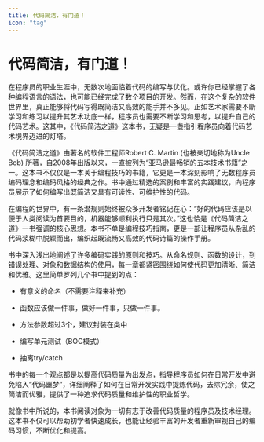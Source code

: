 ```yaml
---
title: 代码简洁，有门道！
icon: "tag"
---
```

# 代码简洁，有门道！


在程序员的职业生涯中，无数次地面临着代码的编写与优化。或许你已经掌握了各种编程语言的语法，也可能已经完成了数个项目的开发。然而，在这个复杂的软件世界里，真正能够将代码写得既简洁又高效的能手并不多见。正如艺术家需要不断学习和练习以提升其艺术功底一样，程序员也需要不断学习和思考，以提升自己的代码艺术。这其中，《代码简洁之道》这本书，无疑是一盏指引程序员向着代码艺术境界迈进的灯塔。

《代码简洁之道》由著名的软件工程师Robert C. Martin (也被亲切地称为Uncle Bob) 所著，自2008年出版以来，一直被列为“亚马逊最畅销的五本技术书籍”之一。这本书不仅仅是一本关于编程技巧的书籍，它更是一本深刻影响了无数程序员编码理念和编码风格的经典之作。书中通过精选的案例和丰富的实践建议，向程序员展示了如何编写出既简洁又具有可读性、可维护性的代码。


在编程的世界中，有一条潜规则始终被众多开发者铭记在心：“好的代码应该是以便于人类阅读为首要目的，机器能够顺利执行只是其次。”这也恰是《代码简洁之道》一书强调的核心思想。本书不单是编程技巧指南，更是一部让程序员从杂乱的代码浆糊中脱颖而出，编织起既流畅又高效的代码诗篇的操作手册。

书中深入浅出地阐述了许多编码实践的原则和技巧。从命名规则、函数的设计，到错误处理、对象和数据结构的使用，每一章都紧密围绕如何使代码更加清晰、简洁和优雅。这里简单罗列几个书中提到的点：

*   有意义的命名（不需要注释来补充）

*   函数应该做一件事，做好一件事，只做一件事。

*   方法参数超过3个，建议封装在类中

*   编写单元测试（BOC模式）

*   抽离try/catch


书中的每一个观点都是以提高代码质量为出发点，指导程序员如何在日常开发中避免陷入“代码噩梦”，详细阐释了如何在日常开发实践中提炼代码，去除冗余，使之简洁而优雅，提供了一种追求代码质量和维护性的职业哲学。

就像书中所说的，本书阅读对象为一切有志于改善代码质量的程序员及技术经理。这本书不仅可以帮助初学者快速成长，也能让经验丰富的开发者重新审视自己的编码习惯，不断优化和提高。

